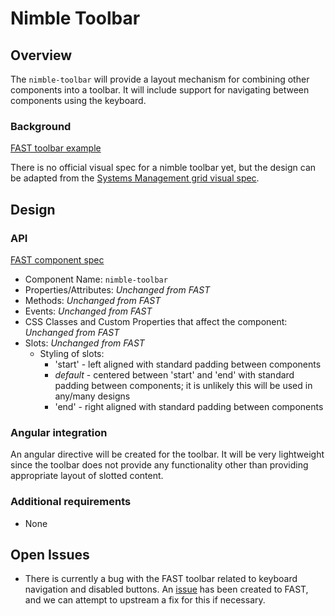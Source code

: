 # Nimble Toolbar

## Overview

The `nimble-toolbar` will provide a layout mechanism for combining other components into a toolbar. It will include support for navigating between components using the keyboard.

### Background

[FAST toolbar example](https://explore.fast.design/components/fast-toolbar)

There is no official visual spec for a nimble toolbar yet, but the design can be adapted from the [Systems Management grid visual spec](https://xd.adobe.com/view/63af23a9-b25f-484c-9fb6-ba387ddf3b54-36fc/screen/d526239a-35fd-4ec2-82c2-2fe13474bca0/).

## Design

### API

[FAST component spec](https://github.com/microsoft/fast/blob/9ff8dce1424ff2a4bac1bba51cf4f32d86438823/packages/web-components/fast-foundation/src/toolbar/toolbar.spec.md)

-   Component Name: `nimble-toolbar`
-   Properties/Attributes: _Unchanged from FAST_
-   Methods: _Unchanged from FAST_
-   Events: _Unchanged from FAST_
-   CSS Classes and Custom Properties that affect the component: _Unchanged from FAST_
-   Slots: _Unchanged from FAST_
    -   Styling of slots:
        -   'start' - left aligned with standard padding between components
        -   _default_ - centered between 'start' and 'end' with standard padding between components; it is unlikely this will be used in any/many designs
        -   'end' - right aligned with standard padding between components

### Angular integration

An angular directive will be created for the toolbar. It will be very lightweight since the toolbar does not provide any functionality other than providing appropriate layout of slotted content.

### Additional requirements

-   None

## Open Issues

-   There is currently a bug with the FAST toolbar related to keyboard navigation and disabled buttons. An [issue](https://github.com/microsoft/fast/issues/5723) has been created to FAST, and we can attempt to upstream a fix for this if necessary.
